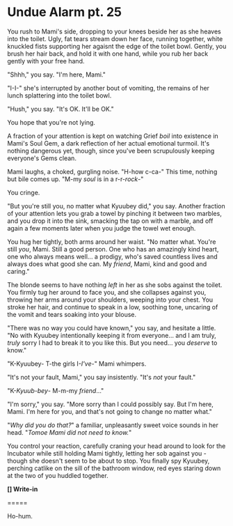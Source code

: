 # Undue Alarm pt. 25

You rush to Mami's side, dropping to your knees beside her as she heaves into the toilet. Ugly, fat tears stream down her face, running together, white knuckled fists supporting her agaisnt the edge of the toilet bowl. Gently, you brush her hair back, and hold it with one hand, while you rub her back gently with your free hand.

"Shhh," you say. "I'm here, Mami."

"I-I-" she's interrupted by another bout of vomiting, the remains of her lunch splattering into the toilet bowl.

"Hush," you say. "It's OK. It'll be OK."

You hope that you're not lying.

A fraction of your attention is kept on watching Grief *boil* into existence in Mami's Soul Gem, a dark reflection of her actual emotional turmoil. It's nothing dangerous yet, though, since you've been scrupulously keeping everyone's Gems clean.

Mami laughs, a choked, gurgling noise. "H-how c-ca-" This time, nothing but bile comes up. "M-my *soul* is in a r-r-*rock*-"

You cringe.

"But you're still you, no matter what Kyuubey did," you say. Another fraction of your attention lets you grab a towel by pinching it between two marbles, and you drop it into the sink, smacking the tap on with a marble, and off again a few moments later when you judge the towel wet enough.

You hug her tightly, both arms around her waist. "No matter what. You're still *you*, Mami. Still a good person. One who has an amazingly kind heart, one who always means well... a prodigy, who's saved countless lives and always does what good she can. My *friend*, Mami, kind and good and caring."

The blonde seems to have nothing *left* in her as she sobs against the toilet. You firmly tug her around to face you, and she collapses against you, throwing her arms around your shoulders, weeping into your chest. You stroke her hair, and continue to speak in a low, soothing tone, uncaring of the vomit and tears soaking into your blouse.

"There was no way you could have known," you say, and hesitate a little. "No with Kyuubey intentionally keeping it from everyone... and I am truly, *truly* sorry I had to break it to you like this. But you need... you *deserve* to know."

"K-Kyuubey- T-the girls I-*I've*-" Mami whimpers.

"It's not your fault, Mami," you say insistently. "It's *not* your fault."

"K-*Kyuub-bey*- M-m-my *friend*..."

"I'm sorry," you say. "More sorry than I could possibly say. But I'm here, Mami. I'm here for you, and that's not going to change no matter what."

"*Why did you do that?*" a familiar, unpleasantly sweet voice sounds in her head. "*Tomoe Mami did not need to know.*"

You control your reaction, carefully craning your head around to look for the Incubator while still holding Mami tightly, letting her sob against you - though she doesn't seem to be about to stop. You finally spy Kyuubey, perching catlike on the sill of the bathroom window, red eyes staring down at the two of you huddled together.

**\[] Write-in**

\=====​

Ho-hum.

